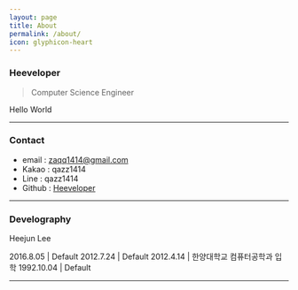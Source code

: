 ```yaml
---
layout: page
title: About
permalink: /about/
icon: glyphicon-heart
---
```


### Heeveloper

> Computer Science Engineer   

Hello World

---

### Contact

* email : [zaqq1414@gmail.com](mailto:zaqq1414@gmail.com)
* Kakao : qazz1414
* Line : qazz1414
* Github : [Heeveloper](https://heeveloper.github.com)

---

### Develography  

Heejun Lee

2016.8.05 |  Default
2012.7.24 |  Default
2012.4.14  |  한양대학교 컴퓨터공학과 입학
1992.10.04      |  Default



---
